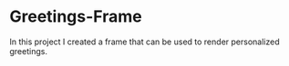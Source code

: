 # Greetings-Frame
In this project I created a frame that can be used to render personalized greetings.
